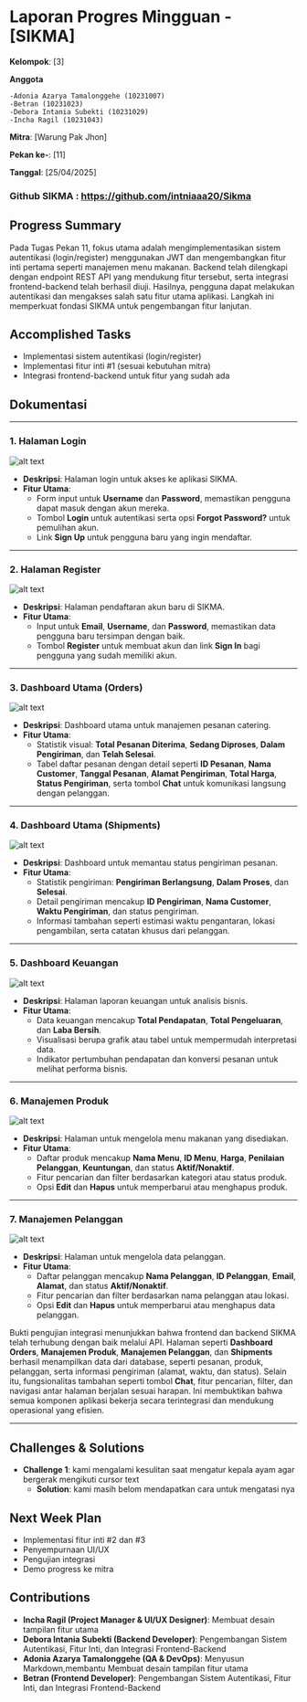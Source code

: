 # Laporan Progres Mingguan - [SIKMA]
**Kelompok**: [3]

**Anggota**
    
    -Adonia Azarya Tamalonggehe (10231007)
    -Betran (10231023)
    -Debora Intania Subekti (10231029)
    -Incha Ragil (10231043)


**Mitra**: [Warung Pak Jhon]

**Pekan ke-**: [11]

**Tanggal**: [25/04/2025]

### Github SIKMA : https://github.com/intniaaa20/Sikma

## Progress Summary
Pada Tugas Pekan 11, fokus utama adalah mengimplementasikan sistem autentikasi (login/register) menggunakan JWT dan mengembangkan fitur inti pertama seperti manajemen menu makanan. Backend telah dilengkapi dengan endpoint REST API yang mendukung fitur tersebut, serta integrasi frontend-backend telah berhasil diuji. Hasilnya, pengguna dapat melakukan autentikasi dan mengakses salah satu fitur utama aplikasi. Langkah ini memperkuat fondasi SIKMA untuk pengembangan fitur lanjutan.

## Accomplished Tasks
- Implementasi sistem autentikasi (login/register)
- Implementasi fitur inti #1 (sesuai kebutuhan mitra)
- Integrasi frontend-backend untuk fitur yang sudah ada

## Dokumentasi
---

### **1. Halaman Login**
![alt text](IMG-20250425-WA0004.jpg)
- **Deskripsi**: Halaman login untuk akses ke aplikasi SIKMA.
- **Fitur Utama**:
  - Form input untuk **Username** dan **Password**, memastikan pengguna dapat masuk dengan akun mereka.
  - Tombol **Login** untuk autentikasi serta opsi **Forgot Password?** untuk pemulihan akun.
  - Link **Sign Up** untuk pengguna baru yang ingin mendaftar.

---

### **2. Halaman Register**
![alt text](IMG-20250425-WA0001.jpg)
- **Deskripsi**: Halaman pendaftaran akun baru di SIKMA.
- **Fitur Utama**:
  - Input untuk **Email**, **Username**, dan **Password**, memastikan data pengguna baru tersimpan dengan baik.
  - Tombol **Register** untuk membuat akun dan link **Sign In** bagi pengguna yang sudah memiliki akun.

---

### **3. Dashboard Utama (Orders)**
![alt text](IMG-20250425-WA0002.jpg)
- **Deskripsi**: Dashboard utama untuk manajemen pesanan catering.
- **Fitur Utama**:
  - Statistik visual: **Total Pesanan Diterima**, **Sedang Diproses**, **Dalam Pengiriman**, dan **Telah Selesai**.
  - Tabel daftar pesanan dengan detail seperti **ID Pesanan**, **Nama Customer**, **Tanggal Pesanan**, **Alamat Pengiriman**, **Total Harga**, **Status Pengiriman**, serta tombol **Chat** untuk komunikasi langsung dengan pelanggan.

---

### **4. Dashboard Utama (Shipments)**
![alt text](IMG-20250425-WA0003.jpg)
- **Deskripsi**: Dashboard untuk memantau status pengiriman pesanan.
- **Fitur Utama**:
  - Statistik pengiriman: **Pengiriman Berlangsung**, **Dalam Proses**, dan **Selesai**.
  - Detail pengiriman mencakup **ID Pengiriman**, **Nama Customer**, **Waktu Pengiriman**, dan status pengiriman.
  - Informasi tambahan seperti estimasi waktu pengantaran, lokasi pengambilan, serta catatan khusus dari pelanggan.

---

### **5. Dashboard Keuangan**
![alt text](IMG-20250425-WA0007.jpg)
- **Deskripsi**: Halaman laporan keuangan untuk analisis bisnis.
- **Fitur Utama**:
  - Data keuangan mencakup **Total Pendapatan**, **Total Pengeluaran**, dan **Laba Bersih**.
  - Visualisasi berupa grafik atau tabel untuk mempermudah interpretasi data.
  - Indikator pertumbuhan pendapatan dan konversi pesanan untuk melihat performa bisnis.

---

### **6. Manajemen Produk**
![alt text](IMG-20250425-WA0008.jpg)
- **Deskripsi**: Halaman untuk mengelola menu makanan yang disediakan.
- **Fitur Utama**:
  - Daftar produk mencakup **Nama Menu**, **ID Menu**, **Harga**, **Penilaian Pelanggan**, **Keuntungan**, dan status **Aktif/Nonaktif**.
  - Fitur pencarian dan filter berdasarkan kategori atau status produk.
  - Opsi **Edit** dan **Hapus** untuk memperbarui atau menghapus produk.

---

### **7. Manajemen Pelanggan**
![alt text](IMG-20250425-WA0005.jpg)
- **Deskripsi**: Halaman untuk mengelola data pelanggan.
- **Fitur Utama**:
  - Daftar pelanggan mencakup **Nama Pelanggan**, **ID Pelanggan**, **Email**, **Alamat**, dan status **Aktif/Nonaktif**.
  - Fitur pencarian dan filter berdasarkan nama pelanggan atau lokasi.
  - Opsi **Edit** dan **Hapus** untuk memperbarui atau menghapus data pelanggan.

Bukti pengujian integrasi menunjukkan bahwa frontend dan backend SIKMA telah terhubung dengan baik melalui API. Halaman seperti **Dashboard Orders**, **Manajemen Produk**, **Manajemen Pelanggan**, dan **Shipments** berhasil menampilkan data dari database, seperti pesanan, produk, pelanggan, serta informasi pengiriman (alamat, waktu, dan status). Selain itu, fungsionalitas tambahan seperti tombol **Chat**, fitur pencarian, filter, dan navigasi antar halaman berjalan sesuai harapan. Ini membuktikan bahwa semua komponen aplikasi bekerja secara terintegrasi dan mendukung operasional yang efisien.

---

## Challenges & Solutions
- **Challenge 1**: kami mengalami kesulitan saat mengatur kepala ayam agar bergerak mengikuti cursor text 
  - **Solution**: kami masih belom mendapatkan cara untuk mengatasi nya 

## Next Week Plan
- Implementasi fitur inti #2 dan #3
- Penyempurnaan UI/UX
- Pengujian integrasi
- Demo progress ke mitra

## Contributions
- **Incha Ragil (Project Manager & UI/UX Designer)**: Membuat desain tampilan fitur utama
- **Debora Intania Subekti (Backend Developer)**: Pengembangan Sistem Autentikasi, Fitur Inti, dan Integrasi Frontend-Backend
- **Adonia Azarya Tamalonggehe (QA & DevOps)**: Menyusun Markdown,membantu Membuat desain tampilan fitur utama
- **Betran (Frontend Developer)**: Pengembangan Sistem Autentikasi, Fitur Inti, dan Integrasi Frontend-Backend